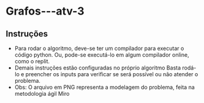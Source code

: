 # Grafos---atv-3

## Instruções
- Para rodar o algoritmo, deve-se ter um compilador para executar o código python. Ou, pode-se executá-lo em algum compilador online, como o replit.
- Demais instruções estão configuradas no próprio algoritmo Basta rodá-lo e preencher os inputs para verificar se será possível ou não atender o problema.
- Obs: O arquivo em PNG representa a modelagem do problema, feita na metodologia ágil Miro
